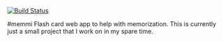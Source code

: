 [![Build Status](https://travis-ci.org/bartushk/memmi.svg?branch=master)](https://travis-ci.org/bartushk/memmi)

#memmi
Flash card web app to help with memorization.
This is currently just a small project that I work on in my spare time.
